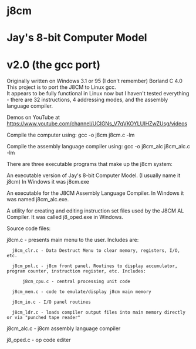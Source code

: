 # j8cm
# Jay's 8-bit Computer Model
# v2.0 (the gcc port)

Originally written on Windows 3.1 or 95 (I don't remember) Borland C 4.0
This project is to port the J8CM to Linux gcc.  
It appears to be fully functional in Linux now but I haven't tested everything - there are 32 instructions, 4 addressing modes, and the assembly language compiler.

Demos on YouTube at https://www.youtube.com/channel/UCIGNs_V7qVKOYLUIHZwZUsg/videos

Compile the computer using:  gcc -o j8cm j8cm.c -lm

Compile the assembly language compiler using:  gcc -o j8cm_alc j8cm_alc.c -lm

There are three executable programs that make up the j8cm system:

An executable version of Jay's 8-bit Computer Model. (I usually name it j8cm)  In Windows it was j8cm.exe

An executable for the J8CM Assembly Language Compiler.  In Windows it was named j8cm_alc.exe.

A utility for creating and editing instruction set files used by the J8CM AL Compiler.  It was called j8_oped.exe in Windows.

Source code files:

  j8cm.c - presents main menu to the user. Includes are:
  
      j8cm_clr.c - Data Destruct Menu to clear memory, registers, I/O, etc.
      
      j8cm_pnl.c - j8cm front panel. Routines to display accumulator, program counter, instruction register, etc. Includes:
      
          j8cm_cpu.c - central processing unit code
          
      j8cm_mem.c - code to emulate/display j8cm main memory
      
      j8cm_io.c - I/O panel routines
      
      j8cm_ldr.c - loads compiler output files into main memory directly or via "punched tape reader"
    
  j8cm_alc.c - j8cm assembly language compiler
   
  j8_oped.c - op code editer
